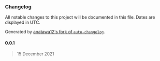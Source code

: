 ### Changelog

All notable changes to this project will be documented in this file. Dates are displayed in UTC.

Generated by [anatawa12's fork of `auto-changelog`](https://github.com/anatawa12/auto-changelog).

#### 0.0.1

> 15 December 2021
